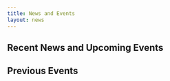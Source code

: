 ```yaml
---
title: News and Events
layout: news
---
```

## Recent News and Upcoming Events

## Previous Events


